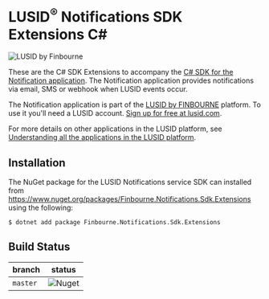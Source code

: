 # LUSID<sup>®</sup> Notifications SDK Extensions C#
![LUSID by Finbourne](https://content.finbourne.com/LUSID_repo.png)

These are the C# SDK Extensions to accompany the [C# SDK for the Notification application](https://github.com/finbourne/finbourne-notifications-sdk-csharp). The Notification application provides notifications via email, SMS or webhook when LUSID events occur.

The Notification application is part of the [LUSID by FINBOURNE](https://www.finbourne.com/lusid-technology) platform. To use it you'll need a LUSID account. [Sign up for free at lusid.com](https://www.lusid.com/app/signup).

For more details on other applications in the LUSID platform, see [Understanding all the applications in the LUSID platform](https://support.lusid.com/knowledgebase/article/KA-01787/en-us).

## Installation

The NuGet package for the LUSID Notifications service SDK can installed from https://www.nuget.org/packages/Finbourne.Notifications.Sdk.Extensions using the following:

```
$ dotnet add package Finbourne.Notifications.Sdk.Extensions 
```

## Build Status 

| branch | status |
| --- | --- |
| `master` |  ![Nuget](https://img.shields.io/nuget/v/Finbourne.Notifications.Sdk.Extensions?color=blue)|
